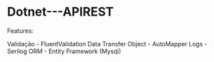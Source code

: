 # Dotnet---APIREST

Features:

Validação - FluentValidation
Data Transfer Object - AutoMapper
Logs - Serilog
ORM - Entity Framework (Mysql)
